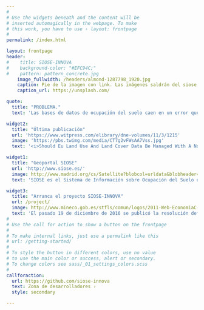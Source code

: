```yaml
---
#
# Use the widgets beneath and the content will be
# inserted automagically in the webpage. To make
# this work, you have to use › layout: frontpage
#
permalink: /index.html

layout: frontpage
header:
#    title: SIOSE-INNOVA
#    background-color: "#EFC94C;"
#    pattern: pattern_concrete.jpg
    image_fullwidth: /headers/almond-1287798_1920.jpg
    caption: Pie de la imagen con link. Las imágenes saldrán del siose, vuelos, históricos, etc
    caption_url: https://unsplash.com/

quote:
  title: "PROBLEMA."
  text: 'Las bases de datos de ocupación del suelo caen en un error que es frequente en los cartografos que utilizan Sistemas de Información Geográfica: utilizan la base de datos para describir un mapa, no para describir la realidad (Villa et al., 2008).'

widget2:
  title: "Última publicación"
  url: 'https://www.witpress.com/elibrary/dne-volumes/11/3/1215'
  image: 'https://pbs.twimg.com/media/CT7g2vFWsAA7Vss.jpg'
  text: '<i>Should Eu Land Use And Land Cover Data Be Managed With A Nosql Document Store?</i>. Este artículo evalua la premisa inicial del proyecto SIOSE-INNOVA de que hay nuevas tecnologías que podrían facilitar un mejor uso de la base de datos SIOSE.'

widget1:
  title: "Geoportal SIOSE"
  url: 'http://www.siose.es/'
  image: http://www.madrid.org/cs/Satellite?blobcol=urldata&blobheader=image%2Fgif&blobheadername1=Content-Disposition&blobheadervalue1=filename%3Dsiose.gif&blobkey=id&blobtable=MungoBlobs&blobwhere=1352868718422&ssbinary=true
  text: 'SIOSE es el Sistema de Información sobre Ocupación del Suelo de España, integrado dentro del Plan Nacional de Observación del Territorio (PNOT) cuyo objetivo es generar una base de datos de Ocupación del Suelo para toda España...'

widget3:
  title: "Arranca el proyecto SIOSE-INNOVA"
  url: /project/
  image: http://www.mineco.gob.es/stfls/comun/logos/2011-Web-EconomiaC-63px.jpg
  text: 'El pasado 19 de diciembre de 2016 se publicó la resolución definitiva de la convocatoria Retos Investigación: Proyectos I+D+I 2016. El proyecto SIOSE-INNOVA aprovechará esta convocatoria para avanzar hacia una nueva generación de bases de datos de ocupación del suelo.'
#
# Use the call for action to show a button on the frontpage
#
# To make internal links, just use a permalink like this
# url: /getting-started/
#
# To style the button in different colors, use no value
# to use the main color or success, alert or secondary.
# To change colors see sass/_01_settings_colors.scss
#
callforaction:
  url: https://github.com/siose-innova
  text: Zona de desarrolladores ›
  style: secondary

---
```



